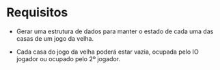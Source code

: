 # Requisitos
* Gerar uma estrutura de dados para manter o estado de cada uma das casas de um jogo da velha.

* Cada casa do jogo da velha poderá estar vazia, ocupada pelo IO jogador ou ocupado pelo 2º jogador.
